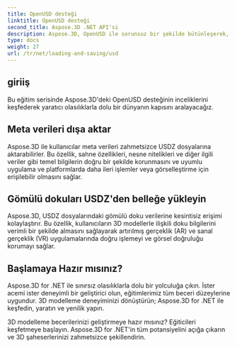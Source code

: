 ```yaml
---
title: OpenUSD desteği
linktitle: OpenUSD desteği
second_title: Aspose.3D .NET API'si
description: Aspose.3D, OpenUSD ile sorunsuz bir şekilde bütünleşerek, kolaylaştırılmış 3D içerik oluşturma ve işleme için Evrensel Sahne Tanımı (USD) dosyalarının sorunsuz bir şekilde içe ve dışa aktarılmasını sağlar.
type: docs
weight: 27
url: /tr/net/loading-and-saving/usd
---
```

## giriiş

Bu eğitim serisinde Aspose.3D'deki OpenUSD desteğinin inceliklerini keşfederek yaratıcı olasılıklarla dolu bir dünyanın kapısını aralayacağız.

## Meta verileri dışa aktar

Aspose.3D ile kullanıcılar meta verileri zahmetsizce USDZ dosyalarına aktarabilirler. Bu özellik, sahne özellikleri, nesne nitelikleri ve diğer ilgili veriler gibi temel bilgilerin doğru bir şekilde korunmasını ve uyumlu uygulama ve platformlarda daha ileri işlemler veya görselleştirme için erişilebilir olmasını sağlar.

## Gömülü dokuları USDZ'den belleğe yükleyin

Aspose.3D, USDZ dosyalarındaki gömülü doku verilerine kesintisiz erişimi kolaylaştırır. Bu özellik, kullanıcıların 3D modellerle ilişkili doku bilgilerini verimli bir şekilde almasını sağlayarak artırılmış gerçeklik (AR) ve sanal gerçeklik (VR) uygulamalarında doğru işlemeyi ve görsel doğruluğu korumayı sağlar.

## Başlamaya Hazır mısınız?

Aspose.3D for .NET ile sınırsız olasılıklarla dolu bir yolculuğa çıkın. İster acemi ister deneyimli bir geliştirici olun, eğitimlerimiz tüm beceri düzeylerine uygundur. 3D modelleme deneyiminizi dönüştürün; Aspose.3D for .NET ile keşfedin, yaratın ve yenilik yapın.

3D modelleme becerilerinizi geliştirmeye hazır mısınız? Eğiticileri keşfetmeye başlayın. Aspose.3D for .NET'in tüm potansiyelini açığa çıkarın ve 3D şaheserlerinizi zahmetsizce şekillendirin.